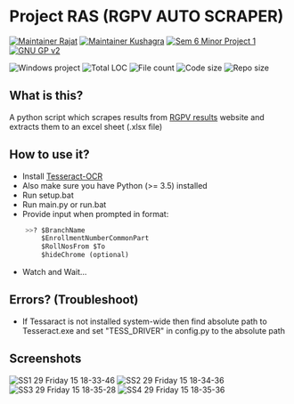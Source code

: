 # Project RAS (RGPV AUTO SCRAPER) 
[![Maintainer Rajat](https://img.shields.io/static/v1?label=Dev&message=Rajat&color=gold&style=for-the-badge)](http://github.com/RajatMuzumdar)
[![Maintainer Kushagra](https://img.shields.io/static/v1?label=Dev&message=Kushagra&color=gold&style=for-the-badge)](http://github.com/kushaagr)
[![Sem 6 Minor Project 1](https://img.shields.io/badge/semester-project-blueviolet?style=for-the-badge)]()
[![GNU GP v2](https://img.shields.io/github/license/RajatMuzumdar/RGPV_AUTO_SCRAP?style=for-the-badge)](./license)

![Windows project](https://img.shields.io/static/v1?label=&logo=Windows&message=windows&color=blue)
![Total LOC](https://img.shields.io/tokei/lines/github/RajatMuzumdar/RGPV_AUTO_SCRAP)
![File count](https://img.shields.io/github/directory-file-count/RajatMuzumdar/RGPV_AUTO_SCRAP)
![Code size](https://img.shields.io/github/languages/code-size/RajatMuzumdar/RGPV_AUTO_SCRAP)
![Repo size](https://img.shields.io/github/repo-size/RajatMuzumdar/RGPV_AUTO_SCRAP)

## What is this?
A python script which scrapes results from [RGPV results](http://result.rgpv.ac.in/Result/ProgramSelect.aspx) website and extracts them to an excel sheet (.xlsx file)

## How to use it?
- Install [Tesseract-OCR](https://github.com/UB-Mannheim/tesseract/wiki)
- Also make sure you have Python (>= 3.5) installed
- Run setup.bat
- Run main.py or run.bat
- Provide input when prompted in format:  

```python
    >>? $BranchName 
        $EnrollmentNumberCommonPart 
        $RollNosFrom $To
        $hideChrome (optional)
```

- Watch and Wait...

## Errors? (Troubleshoot)
- If Tessaract is not installed system-wide then find absolute path to Tesseract.exe and set "TESS_DRIVER" in config.py to the absolute path

## Screenshots
![SS1 29 Friday 15 18-33-46](https://user-images.githubusercontent.com/68564934/179230924-32ecdd4a-d499-40ee-86f7-fb19d3157a63.png)
![SS2 29 Friday 15 18-34-36](https://user-images.githubusercontent.com/68564934/179231051-be61e249-6178-4e52-a7dc-e26e642a404d.png)
![SS3 29 Friday 15 18-35-28](https://user-images.githubusercontent.com/68564934/179231060-0374ed1a-d376-40b6-89c3-ef61078b7cf8.png)
![SS4 29 Friday 15 18-35-36](https://user-images.githubusercontent.com/68564934/179231069-a20b4df3-f14e-4603-ae10-a2d75909a24d.png)
